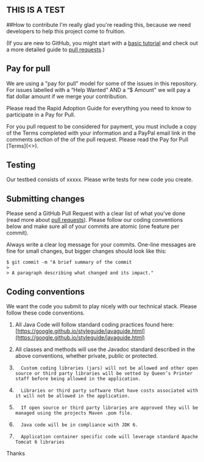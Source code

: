 ## THIS IS A TEST

##How to contribute
I'm really glad you're reading this, because we need developers to help this project come to fruition.

(If you are new to GitHub, you might start with a [basic tutorial](https://help.github.com/articles/set-up-git) and  check out a more detailed guide to [pull requests](https://help.github.com/articles/using-pull-requests/).)



## Pay for pull

We are using a "pay for pull" model for some of the issues in this repository. For issues labelled with a “Help Wanted” AND a “$ Amount" we will pay a flat dollar amount if we merge your contribution. 

Please read the Rapid Adoption Guide for everything you need to know to participate in a Pay for Pull.

For you pull request to be considered for payment, you must include a copy of the Terms completed with your information and a PayPal email link in the comments section of the of the pull request. Please read the Pay for Pull [Terms](<<terms link>>). 

## Testing

Our testbed consists of xxxxx. Please write tests for new code you create.

## Submitting changes

Please send a GitHub Pull Request with a clear list of what you've done (read more about [pull requests](http://help.github.com/pull-requests/)). Please follow our coding conventions below and make sure all of your commits are atomic (one feature per commit).

Always write a clear log message for your commits. One-line messages are fine for small changes, but bigger changes should look like this:

    $ git commit -m "A brief summary of the commit
    > 
    > A paragraph describing what changed and its impact."

## Coding conventions

We want the code you submit to play nicely with our technical stack. Please follow these code conventions.

1. All Java Code will follow standard coding practices found here:[https://google.github.io/styleguide/javaguide.html](https://google.github.io/styleguide/javaguide.html)


1. All classes and methods will use the Javadoc standard described in the above conventions, whether private, public or protected.

3.       Custom coding libraries (jars) will not be allowed and other open source or third party libraries will be vetted by Queen’s Printer staff before being allowed in the application.
4.       Libraries or third party software that have costs associated with it will not be allowed in the application.

5.       If open source or third party libraries are approved they will be managed using the projects Maven .pom file.

6.       Java code will be in compliance with JDK 6.
 
7.       Application container specific code will leverage standard Apache Tomcat 6 libraries


Thanks

